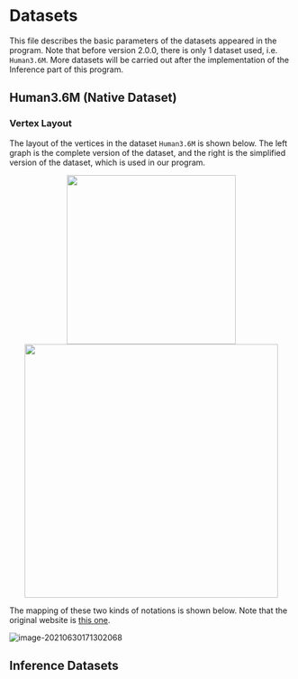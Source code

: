 # Datasets

This file describes the basic parameters of the datasets appeared in the program. Note that before version 2.0.0, there is only 1 dataset used, i.e. `Human3.6M`. More datasets will be carried out after the implementation of the Inference part of this program.

## Human3.6M (Native Dataset)

### Vertex Layout

The layout of the vertices in the dataset `Human3.6M` is shown below. The left graph is the complete version of the dataset, and the right is the simplified version of the dataset, which is used in our program.

<center class="half">    <img src="http://jacklovespictures.oss-cn-beijing.aliyuncs.com/2021-06-17-082747.png" width="300"/><img src="http://jacklovespictures.oss-cn-beijing.aliyuncs.com/2021-06-30-091119.png" width="450"/></center>

The mapping of these two kinds of notations is shown below. Note that the original website is [this one](https://www.stubbornhuang.com/529/).

![image-20210630171302068](http://jacklovespictures.oss-cn-beijing.aliyuncs.com/2021-07-12-113305.png)

## Inference Datasets

